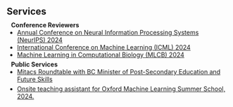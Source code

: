 <h2  id="services" style="margin: 2px 0px 10px;">Services</h2>

<h4 style="margin:0 10px 0;">Conference Reviewers</h4>

<ul style="margin:0 0 5px;">
  <li><a href="https://neurips.cc/Conferences/2024"><autocolor>Annual Conference on Neural Information Processing Systems (NeurIPS) 2024</autocolor></a></li>
  <li><a href="https://icml.cc/Conferences/2022"><autocolor>International Conference on Machine Learning (ICML) 2024</autocolor></a></li> 
  <li><a href="https://sites.google.com/cs.washington.edu/mlcb2024/"><autocolor>Machine Learning in Computational Biology (MLCB) 2024</autocolor></a></li> 
</ul>


<h4 style="margin:0 10px 0;">Public Services</h4>
<ul style="margin:0 0 5px;">
  <li><a href="https://www.linkedin.com/posts/mitacs_bc-telecommunications-newtech-activity-7179493127106310145-4rze?utm_source=share&utm_medium=member_desktop"><autocolor>Mitacs Roundtable with BC Minister of Post-Secondary Education and Future Skills</autocolor></a></li>
</ul>
<ul style="margin:0 0 5px;">
  <li><a href="https://www.oxfordml.school/"><autocolor>Onsite teaching assistant for Oxford Machine Learning Summer School, 2024.</autocolor></a></li>
</ul>
